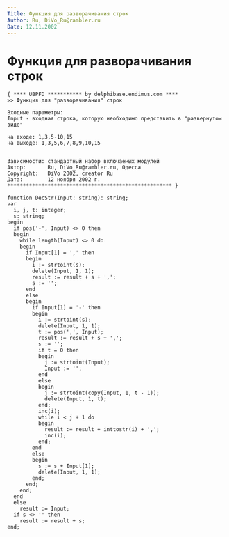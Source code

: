 ```yaml
---
Title: Функция для разворачивания строк
Author: Ru, DiVo_Ru@rambler.ru
Date: 12.11.2002
---
```



Функция для разворачивания строк
================================

    { **** UBPFD *********** by delphibase.endimus.com ****
    >> Функция для "разворачивания" строк
     
    Входные параметры:
    Input - входная строка, которую необходимо представить в "развернутом виде"
     
    на входе: 1,3,5-10,15
    на выходе: 1,3,5,6,7,8,9,10,15 
     
     
    Зависимости: стандартный набор включаемых модулей
    Автор:       Ru, DiVo_Ru@rambler.ru, Одесса
    Copyright:   DiVo 2002, creator Ru
    Дата:        12 ноября 2002 г.
    ***************************************************** }
     
    function DecStr(Input: string): string;
    var
      i, j, t: integer;
      s: string;
    begin
      if pos('-', Input) <> 0 then
      begin
        while length(Input) <> 0 do
        begin
          if Input[1] = ',' then
          begin
            i := strtoint(s);
            delete(Input, 1, 1);
            result := result + s + ',';
            s := '';
          end
          else
          begin
            if Input[1] = '-' then
            begin
              i := strtoint(s);
              delete(Input, 1, 1);
              t := pos(',', Input);
              result := result + s + ',';
              s := '';
              if t = 0 then
              begin
                j := strtoint(Input);
                Input := '';
              end
              else
              begin
                j := strtoint(copy(Input, 1, t - 1));
                delete(Input, 1, t);
              end;
              inc(i);
              while i < j + 1 do
              begin
                result := result + inttostr(i) + ',';
                inc(i);
              end;
            end
            else
            begin
              s := s + Input[1];
              delete(Input, 1, 1);
            end;
          end;
        end;
      end
      else
        result := Input;
      if s <> '' then
        result := result + s;
    end;

